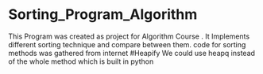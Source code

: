 # Sorting_Program_Algorithm
This Program was created as project for Algorithm Course .
It Implements different sorting technique and compare between them.
code for sorting methods was gathered from internet 
#Heapify We could use heapq instead of the whole method which is built in python
